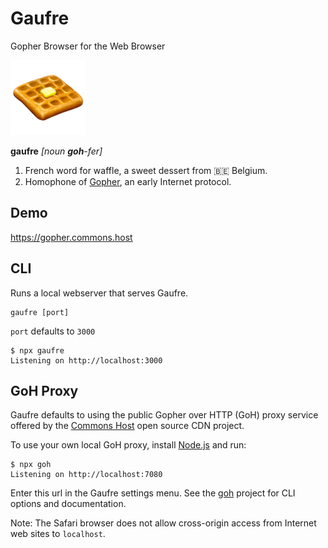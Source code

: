 # Gaufre

Gopher Browser for the Web Browser

![🧇 Waffle Emoji](./waffle_1f9c7.png)

**gaufre** *[noun **goh**-fer]*

1. French word for waffle, a sweet dessert from 🇧🇪 Belgium.
1. Homophone of [Gopher](https://en.wikipedia.org/wiki/Gopher_(protocol)), an early Internet protocol.

## Demo

https://gopher.commons.host

## CLI

Runs a local webserver that serves Gaufre.

```shell
gaufre [port]
```

`port` defaults to `3000`

```shell
$ npx gaufre
Listening on http://localhost:3000
```

## GoH Proxy

Gaufre defaults to using the public Gopher over HTTP (GoH) proxy service offered by the [Commons Host](https://commons.host) open source CDN project.

To use your own local GoH proxy, install [Node.js](https://nodejs.org) and run:

```shell
$ npx goh
Listening on http://localhost:7080
```

Enter this url in the Gaufre settings menu. See the [goh](https://gitlab.com/commonshost/goh) project for CLI options and documentation.

Note: The Safari browser does not allow cross-origin access from Internet web sites to `localhost`.
